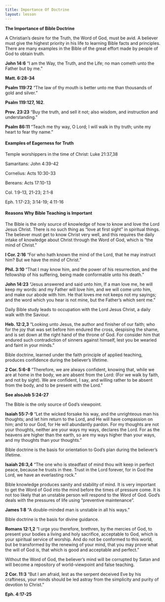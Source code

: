 ```yaml
---
title: Importance Of Doctrine
layout: lesson
---
```



**The Importance of Bible Doctrine**

A Christian’s desire for the Truth, the Word of God, must be avid. A
believer must give the highest priority in his life to learning Bible
facts and principles. There are many examples in the Bible of the great
effort made by people of God to obtain truth.

**John 14:6** “I am the Way, the Truth, and the Life; no man cometh unto
the Father but by me.”

**Matt. 6:28-34**

**Psalm 119:72** “The law of thy mouth is better unto me than thousands
of gold and silver.”

**Psalm 119:127, 162**.

**Prov. 23:23** “Buy the truth, and sell it not; also wisdom, and
instruction and understanding.”

**Psalm 86:11** “Teach me thy way, O Lord; I will walk in thy truth;
unite my heart to fear thy name.”

#### Examples of Eagerness for Truth

Temple worshippers in the time of Christ: Luke 21:37,38

Samaritans: John 4:39-42

Cornelius: Acts 10:30-33

Bereans: Acts 17:10-13

Col. 1:9-13, 21-23; 2:1-8

Eph. 1:17-23; 3:14-19; 4:11-16

#### Reasons Why Bible Teaching is Important

The Bible is the only source of knowledge of how to know and love the
Lord Jesus Christ. There is no such thing as “love at first sight” in
spiritual things. The believer must get to know Christ very well, and
this requires the daily intake of knowledge about Christ through the
Word of God, which is “the mind of Christ.”

**I Cor. 2:16** “For who hath known the mind of the Lord, that he may
instruct him? But we have the mind of Christ.”

**Phil. 3:10** “That I may know him, and the power of his resurrection,
and the fellowship of his suffering, being made conformable unto his
death.”

**John 14:23** “Jesus answered and said unto him, If a man love me, he
will keep my words: and my Father will love him, and we will come unto
him, and make our abode with him. He that loves me not keeps not my
sayings; and the word which you hear is not mine, but the Father’s which
sent me.”

Daily Bible study leads to occupation with the Lord Jesus Christ, a
daily walk with the Saviour.

**Heb. 12:2,3** “Looking unto Jesus, the author and finisher of our
faith; who for the joy that was set before him endured the cross,
despising the shame, and is set down at the right hand of the throne of
God. For consider him that endured such contradiction of sinners against
himself, lest you be wearied and faint in your minds.”

Bible doctrine, learned under the faith principle of applied teaching,
produces confidence during the believer’s lifetime.

**2 Cor. 5:6-8** “Therefore, we are always confident, knowing that,
while we are at home in the body, we are absent from the Lord: (For we
walk by faith, and not by sight). We are confident, I say, and willing
rather to be absent from the body, and to be present with the Lord.”

**See alsoJob 5:24-27**

The Bible is the only source of God’s viewpoint.

**Isaiah 55:7-9** “Let the wicked forsake his way, and the unrighteous
man his thoughts; and let him return to the Lord, and He will have
compassion on him; and to our God, for He will abundantly pardon. For my
thoughts are not your thoughts, neither are your ways my ways, declares
the Lord. For as the heavens are higher than the earth, so are my ways
higher than your ways, and my thoughts than your thoughts.”

Bible doctrine is the basis for orientation to God’s plan during the
believer’s lifetime.

**Isaiah 26:3,4** “The one who is steadfast of mind thou wilt keep in
perfect peace, because he trusts in thee. Trust in the Lord forever, for
in God the Lord, we have an everlasting rock.”

Bible knowledge produces sanity and stability of mind. It is very
important to get the Word of God into the mind before the times of
pressure come. It is not too likely that an unstable person will respond
to the Word of God. God’s deals with the pressures of life using
“preventive maintenance”.

**James 1:8** “A double-minded man is unstable in all his ways.”

Bible doctrine is the basis for divine guidance.

**Romans 12:1,2** “I urge you therefore, brethren, by the mercies of
God, to present your bodies a living and holy sacrifice, acceptable to
God, which is your spiritual service of worship. And do not be conformed
to this world, but be transformed by the renewing of your mind, that you
may prove what the will of God is, that which is good and acceptable and
perfect.”

Without the Word of God, the believer’s mind will be corrupted by Satan
and will become a repository of world-viewpoint and false teaching.

**2 Cor. 11:3** “But I am afraid, lest as the serpent deceived Eve by
his craftiness, your minds should be led astray from the simplicity and
purity of devotion to Christ.”

**Eph. 4:17-25**

